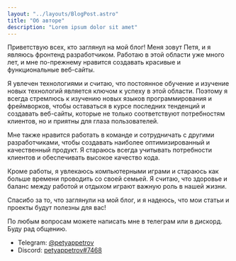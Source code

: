 ```yaml
---
layout: "../layouts/BlogPost.astro"
title: "Об авторе"
description: "Lorem ipsum dolor sit amet"
---
```


Приветствую всех, кто заглянул на мой блог! Меня зовут Петя, и я являюсь фронтенд разработчиком. Работаю в этой области уже много лет, и мне по-прежнему нравится создавать красивые и функциональные веб-сайты.

Я увлечен технологиями и считаю, что постоянное обучение и изучение новых технологий является ключом к успеху в этой области. Поэтому я всегда стремлюсь к изучению новых языков программирования и фреймворков, чтобы оставаться в курсе последних тенденций и создавать веб-сайты, которые не только соответствуют потребностям клиентов, но и приятны для глаза пользователей.

Мне также нравится работать в команде и сотрудничать с другими разработчиками, чтобы создавать наиболее оптимизированный и качественный продукт. Я стараюсь всегда учитывать потребности клиентов и обеспечивать высокое качество кода.

Кроме работы, я увлекаюсь компьютерными играми и стараюсь как больше времени проводить со своей семьей. Я считаю, что здоровье и баланс между работой и отдыхом играют важную роль в нашей жизни.

Спасибо за то, что заглянули на мой блог, и я надеюсь, что мои статьи и проекты будут полезны для вас!


По любым вопросам можете написать мне в телеграм или в дискорд. Буду рад общению.
- Telegram: [@petyappetrov](https://t.me/petyappetrov)
- Discord: [petyappetrov#7468](https://discordapp.com/users/341940971270963202)